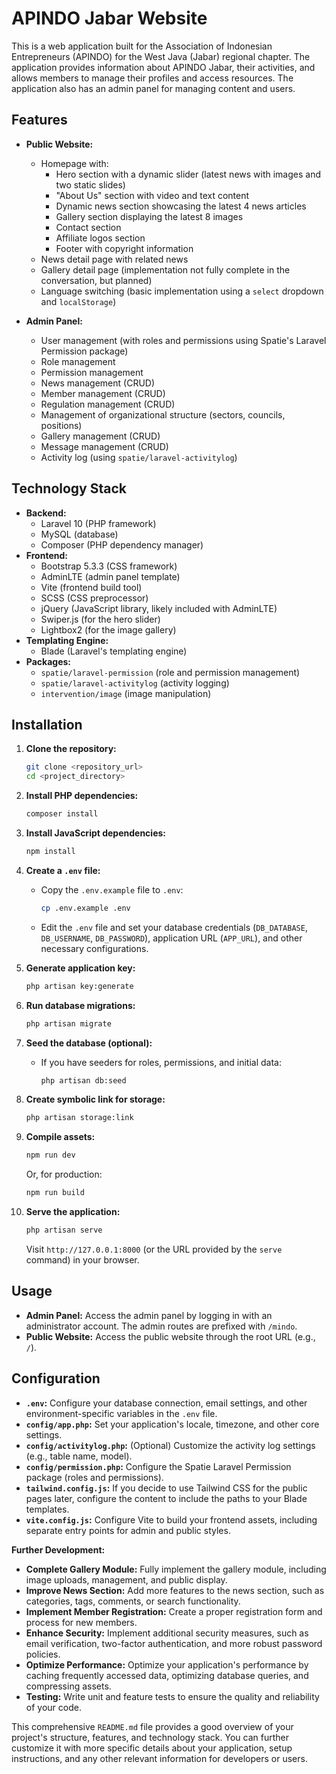 # APINDO Jabar Website

This is a web application built for the Association of Indonesian Entrepreneurs (APINDO) for the West Java (Jabar) regional chapter. The application provides information about APINDO Jabar, their activities, and allows members to manage their profiles and access resources. The application also has an admin panel for managing content and users.

## Features

-   **Public Website:**

    -   Homepage with:
        -   Hero section with a dynamic slider (latest news with images and two static slides)
        -   "About Us" section with video and text content
        -   Dynamic news section showcasing the latest 4 news articles
        -   Gallery section displaying the latest 8 images
        -   Contact section
        -   Affiliate logos section
        -   Footer with copyright information
    -   News detail page with related news
    -   Gallery detail page (implementation not fully complete in the conversation, but planned)
    -   Language switching (basic implementation using a `select` dropdown and `localStorage`)

-   **Admin Panel:**
    -   User management (with roles and permissions using Spatie's Laravel Permission package)
    -   Role management
    -   Permission management
    -   News management (CRUD)
    -   Member management (CRUD)
    -   Regulation management (CRUD)
    -   Management of organizational structure (sectors, councils, positions)
    -   Gallery management (CRUD)
    -   Message management (CRUD)
    -   Activity log (using `spatie/laravel-activitylog`)

## Technology Stack

-   **Backend:**
    -   Laravel 10 (PHP framework)
    -   MySQL (database)
    -   Composer (PHP dependency manager)
-   **Frontend:**
    -   Bootstrap 5.3.3 (CSS framework)
    -   AdminLTE (admin panel template)
    -   Vite (frontend build tool)
    -   SCSS (CSS preprocessor)
    -   jQuery (JavaScript library, likely included with AdminLTE)
    -   Swiper.js (for the hero slider)
    -   Lightbox2 (for the image gallery)
-   **Templating Engine:**
    -   Blade (Laravel's templating engine)
-   **Packages:**
    -   `spatie/laravel-permission` (role and permission management)
    -   `spatie/laravel-activitylog` (activity logging)
    -   `intervention/image` (image manipulation)

## Installation

1.  **Clone the repository:**

    ```bash
    git clone <repository_url>
    cd <project_directory>
    ```

2.  **Install PHP dependencies:**

    ```bash
    composer install
    ```

3.  **Install JavaScript dependencies:**

    ```bash
    npm install
    ```

4.  **Create a `.env` file:**

    -   Copy the `.env.example` file to `.env`:

        ```bash
        cp .env.example .env
        ```

    -   Edit the `.env` file and set your database credentials (`DB_DATABASE`, `DB_USERNAME`, `DB_PASSWORD`), application URL (`APP_URL`), and other necessary configurations.

5.  **Generate application key:**

    ```bash
    php artisan key:generate
    ```

6.  **Run database migrations:**

    ```bash
    php artisan migrate
    ```

7.  **Seed the database (optional):**

    -   If you have seeders for roles, permissions, and initial data:

        ```bash
        php artisan db:seed
        ```

8.  **Create symbolic link for storage:**

    ```bash
    php artisan storage:link
    ```

9.  **Compile assets:**

    ```bash
    npm run dev
    ```

    Or, for production:

    ```bash
    npm run build
    ```

10. **Serve the application:**

    ```bash
    php artisan serve
    ```

    Visit `http://127.0.0.1:8000` (or the URL provided by the `serve` command) in your browser.

## Usage

-   **Admin Panel:** Access the admin panel by logging in with an administrator account. The admin routes are prefixed with `/mindo`.
-   **Public Website:** Access the public website through the root URL (e.g., `/`).

## Configuration

-   **`.env`:** Configure your database connection, email settings, and other environment-specific variables in the `.env` file.
-   **`config/app.php`:** Set your application's locale, timezone, and other core settings.
-   **`config/activitylog.php`:** (Optional) Customize the activity log settings (e.g., table name, model).
-   **`config/permission.php`:** Configure the Spatie Laravel Permission package (roles and permissions).
-   **`tailwind.config.js`:** If you decide to use Tailwind CSS for the public pages later, configure the content to include the paths to your Blade templates.
-   **`vite.config.js`:** Configure Vite to build your frontend assets, including separate entry points for admin and public styles.

**Further Development:**

-   **Complete Gallery Module:** Fully implement the gallery module, including image uploads, management, and public display.
-   **Improve News Section:** Add more features to the news section, such as categories, tags, comments, or search functionality.
-   **Implement Member Registration:** Create a proper registration form and process for new members.
-   **Enhance Security:** Implement additional security measures, such as email verification, two-factor authentication, and more robust password policies.
-   **Optimize Performance:** Optimize your application's performance by caching frequently accessed data, optimizing database queries, and compressing assets.
-   **Testing:** Write unit and feature tests to ensure the quality and reliability of your code.

This comprehensive `README.md` file provides a good overview of your project's structure, features, and technology stack. You can further customize it with more specific details about your application, setup instructions, and any other relevant information for developers or users.
